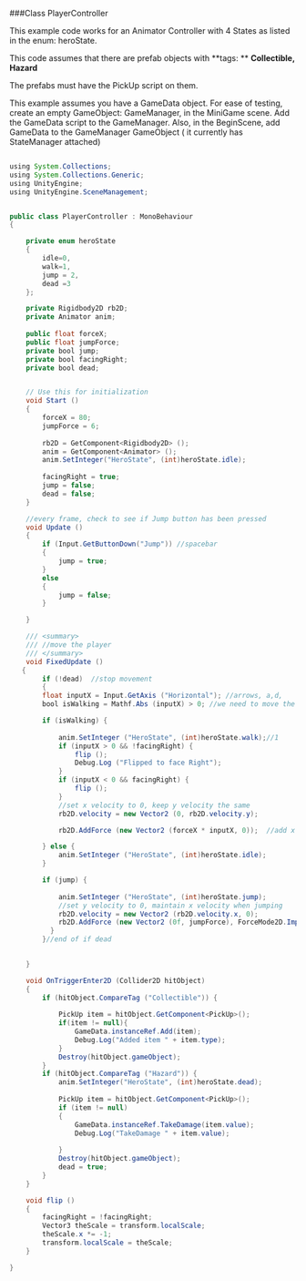 ###Class PlayerController

This example code works for an Animator Controller with 4 States as listed in the enum: heroState.

This code assumes  that there are prefab objects with **tags:  **
**Collectible, Hazard**

The prefabs must have the PickUp script on them.

This example assumes you have a GameData object.  For ease of testing, create an empty GameObject: GameManager, in the MiniGame scene.  Add the GameData script to the GameManager.  Also, in the BeginScene, add GameData to the GameManager GameObject ( it currently has StateManager attached)

```java

using System.Collections;
using System.Collections.Generic;
using UnityEngine;
using UnityEngine.SceneManagement;


public class PlayerController : MonoBehaviour
{

	private enum heroState
	{
		idle=0,
		walk=1,
		jump = 2,
        dead =3
	};

	private Rigidbody2D rb2D;
	private Animator anim;
	
	public float forceX;
	public float jumpForce;
	private bool jump;
	private bool facingRight;
    private bool dead;


	// Use this for initialization
	void Start ()
	{
        forceX = 80;
        jumpForce = 6;
		
        rb2D = GetComponent<Rigidbody2D> ();
		anim = GetComponent<Animator> ();
        anim.SetInteger("HeroState", (int)heroState.idle);
		
        facingRight = true;
		jump = false;
        dead = false;
	}

    //every frame, check to see if Jump button has been pressed
	void Update ()
	{
        if (Input.GetButtonDown("Jump")) //spacebar
        {
            jump = true;
        }
        else
        {
            jump = false;
        }

	}

    /// <summary>
    /// //move the player 
    /// </summary>
	void FixedUpdate ()
   {
        if (!dead)  //stop movement
        {   
		float inputX = Input.GetAxis ("Horizontal"); //arrows, a,d, 
		bool isWalking = Mathf.Abs (inputX) > 0; //we need to move the player

		if (isWalking) {
            
			anim.SetInteger ("HeroState", (int)heroState.walk);//1
			if (inputX > 0 && !facingRight) {
				flip ();
				Debug.Log ("Flipped to face Right");
			}
			if (inputX < 0 && facingRight) {
				flip ();
			}
            //set x velocity to 0, keep y velocity the same
			rb2D.velocity = new Vector2 (0, rb2D.velocity.y);

			rb2D.AddForce (new Vector2 (forceX * inputX, 0));  //add x force

		} else {
            anim.SetInteger ("HeroState", (int)heroState.idle);
		}

		if (jump) {
			
            anim.SetInteger ("HeroState", (int)heroState.jump);
            //set y velocity to 0, maintain x velocity when jumping
			rb2D.velocity = new Vector2 (rb2D.velocity.x, 0);
			rb2D.AddForce (new Vector2 (0f, jumpForce), ForceMode2D.Impulse);  //add force in Y direction
		  }
        }//end of if dead
       

	}

	void OnTriggerEnter2D (Collider2D hitObject)
	{
		if (hitObject.CompareTag ("Collectible")) {
			
            PickUp item = hitObject.GetComponent<PickUp>();
            if(item != null){
                GameData.instanceRef.Add(item);
                Debug.Log("Added item " + item.type);
            }
            Destroy(hitObject.gameObject);
		}
		if (hitObject.CompareTag ("Hazard")) {
            anim.SetInteger("HeroState", (int)heroState.dead);
	
            PickUp item = hitObject.GetComponent<PickUp>();
            if (item != null)
            {
                GameData.instanceRef.TakeDamage(item.value);
                Debug.Log("TakeDamage " + item.value);
               
            }
            Destroy(hitObject.gameObject);
            dead = true;
		}
	}

	void flip ()
	{
		facingRight = !facingRight;
		Vector3 theScale = transform.localScale;
		theScale.x *= -1;
		transform.localScale = theScale;
	}  

}

```

